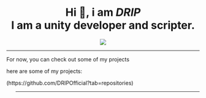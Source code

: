 <h1 align="center"> Hi 👋, i am <em> DRIP</em>
<br />
I am a unity developer and scripter.</h1>
<div align = "center">
<p><img src = "https://www.shutterstock.com/image-vector/friendly-builder-helmet-carrying-level-600nw-278129696.jpg"></p>
<hr>
<div align = "left">
<p>For now, you can check out some of my projects</p>
<p> here are some of my projects:</p>
<p>(https://github.com/DRIPOfficial?tab=repositories) </p>
</p>
<ul>
<hr>
<div align = "center">

